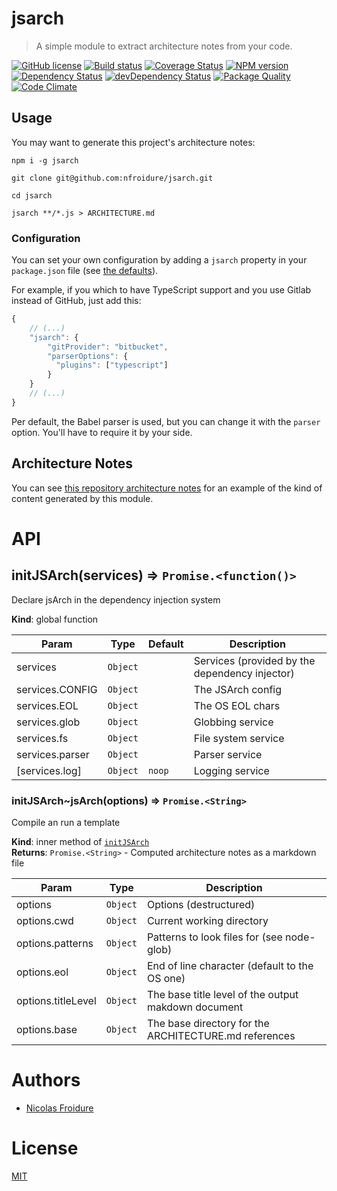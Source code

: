 [//]: # ( )
[//]: # (This file is automatically generated by a `metapak`)
[//]: # (module. Do not change it  except between the)
[//]: # (`content:start/end` flags, your changes would)
[//]: # (be overridden.)
[//]: # ( )
# jsarch
> A simple module to extract architecture notes from your code.

[![GitHub license](https://img.shields.io/badge/license-MIT-blue.svg)](https://github.com/nfroidure/jsarch/blob/master/LICENSE)
[![Build status](https://travis-ci.com/nfroidure/jsarch.svg?branch=master)](https://travis-ci.com/github/nfroidure/jsarch)
[![Coverage Status](https://coveralls.io/repos/github/nfroidure/jsarch/badge.svg?branch=master)](https://coveralls.io/github/nfroidure/jsarch?branch=master)
[![NPM version](https://badge.fury.io/js/jsarch.svg)](https://npmjs.org/package/jsarch)
[![Dependency Status](https://david-dm.org/nfroidure/jsarch.svg)](https://david-dm.org/nfroidure/jsarch)
[![devDependency Status](https://david-dm.org/nfroidure/jsarch/dev-status.svg)](https://david-dm.org/nfroidure/jsarch#info=devDependencies)
[![Package Quality](https://npm.packagequality.com/shield/jsarch.svg)](https://packagequality.com/#?package=jsarch)
[![Code Climate](https://codeclimate.com/github/nfroidure/jsarch.svg)](https://codeclimate.com/github/nfroidure/jsarch)


[//]: # (::contents:start)

## Usage

You may want to generate this project's architecture notes:

```
npm i -g jsarch

git clone git@github.com:nfroidure/jsarch.git

cd jsarch

jsarch **/*.js > ARCHITECTURE.md

```

### Configuration

You can set your own configuration by adding a `jsarch` property in your
`package.json` file (see
[the defaults](https://github.com/nfroidure/jsarch/blob/master/src/jsarch.js#L20-L36)).

For example, if you which to have TypeScript support and you use Gitlab instead
of GitHub, just add this:

```js
{
    // (...)
    "jsarch": {
        "gitProvider": "bitbucket",
        "parserOptions": {
          "plugins": ["typescript"]
        }
    }
    // (...)
}
```

Per default, the Babel parser is used, but you can change it with the `parser`
option. You'll have to require it by your side.

## Architecture Notes

You can see [this repository architecture notes](./ARCHITECTURE.md) for an
example of the kind of content generated by this module.

[//]: # (::contents:end)

# API
<a name="initJSArch"></a>

## initJSArch(services) ⇒ <code>Promise.&lt;function()&gt;</code>
Declare jsArch in the dependency injection system

**Kind**: global function  

| Param | Type | Default | Description |
| --- | --- | --- | --- |
| services | <code>Object</code> |  | Services (provided by the dependency injector) |
| services.CONFIG | <code>Object</code> |  | The JSArch config |
| services.EOL | <code>Object</code> |  | The OS EOL chars |
| services.glob | <code>Object</code> |  | Globbing service |
| services.fs | <code>Object</code> |  | File system service |
| services.parser | <code>Object</code> |  | Parser service |
| [services.log] | <code>Object</code> | <code>noop</code> | Logging service |

<a name="initJSArch..jsArch"></a>

### initJSArch~jsArch(options) ⇒ <code>Promise.&lt;String&gt;</code>
Compile an run a template

**Kind**: inner method of [<code>initJSArch</code>](#initJSArch)  
**Returns**: <code>Promise.&lt;String&gt;</code> - Computed architecture notes as a markdown file  

| Param | Type | Description |
| --- | --- | --- |
| options | <code>Object</code> | Options (destructured) |
| options.cwd | <code>Object</code> | Current working directory |
| options.patterns | <code>Object</code> | Patterns to look files for (see node-glob) |
| options.eol | <code>Object</code> | End of line character (default to the OS one) |
| options.titleLevel | <code>Object</code> | The base title level of the output makdown document |
| options.base | <code>Object</code> | The base directory for the ARCHITECTURE.md references |


# Authors
- [Nicolas Froidure](http://insertafter.com/en/index.html)

# License
[MIT](https://github.com/nfroidure/jsarch/blob/master/LICENSE)
